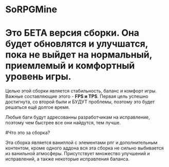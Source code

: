 # SoRPGMine

# Это БЕТА версия сборки. Она будет обновлятся и улучшатся, пока не выйдет на нормальный, приемлемый и комфортный уровень игры.

Целью этой сборки является стабильность, баланс и комфорт игры. Важные составляющие этого - **FPS и TPS**. Первая цель успешно достигнута, со второй были и БУДУТ проблемы, поэтому это будет решаться ещё долгое время.

Любые баги будут адресованны разработчикам на исправление, поэтому чем быстрее все они найдутся, тем лучше. 

#Что это за сборка?

Эта сборка является ваниллой с элементами рпг и дополнительным контентом, кроме одного аддона вся эта сборка не сильно выбивается из ванильной атмосферы. Присутствует множество улучшений и исправлений, а также некоторые исправления баланса.
